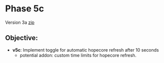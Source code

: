 # Phase 5c
Version 3a [zip](https://mattwydra.github.io/newtab-background/v5/v5c/ext5c.zip)

## **Objective:**
- **v5c**: Implement toggle for automatic hopecore refresh after 10 seconds
   - potential addon: custom time limits for hopecore refresh. 